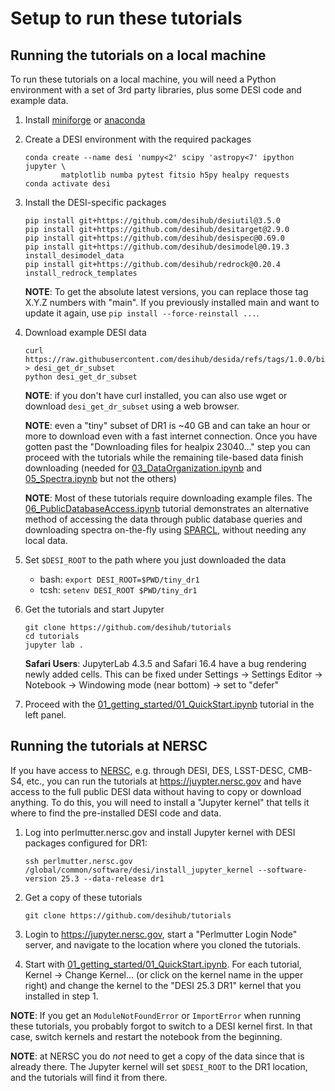 # Setup to run these tutorials

## Running the tutorials on a local machine

To run these tutorials on a local machine, you will need a Python environment
with a set of 3rd party libraries, plus some DESI code and example data.

1. Install [miniforge](https://conda-forge.org/download/) or
   [anaconda](https://www.anaconda.com/download)

2. Create a DESI environment with the required packages

    ```
    conda create --name desi 'numpy<2' scipy 'astropy<7' ipython jupyter \
            matplotlib numba pytest fitsio h5py healpy requests
    conda activate desi
    ```

3. Install the DESI-specific packages

    ```
    pip install git+https://github.com/desihub/desiutil@3.5.0
    pip install git+https://github.com/desihub/desitarget@2.9.0
    pip install git+https://github.com/desihub/desispec@0.69.0
    pip install git+https://github.com/desihub/desimodel@0.19.3
    install_desimodel_data
    pip install git+https://github.com/desihub/redrock@0.20.4
    install_redrock_templates
    ```

    **NOTE**: To get the absolute latest versions, you can replace those tag X.Y.Z numbers
    with "main".  If you previously installed main and want to update it again,
    use `pip install --force-reinstall ...`.

4. Download example DESI data

    ```
    curl https://raw.githubusercontent.com/desihub/desida/refs/tags/1.0.0/bin/desi_get_dr_subset > desi_get_dr_subset
    python desi_get_dr_subset
    ```

    **NOTE**: if you don't have curl installed, you can also use wget or download `desi_get_dr_subset` using a web browser.

    **NOTE**: even a "tiny" subset of DR1 is ~40 GB and can take an hour or more to download
    even with a fast internet connection.  Once you have gotten past the
    "Downloading files for healpix 23040..." step you can proceed with the tutorials
    while the remaining tile-based data finish downloading
    (needed for [03_DataOrganization.ipynb](03_DataOrganization.ipynb) and [05_Spectra.ipynb](05_Spectra.ipynb)
    but not the others)

    **NOTE**: Most of these tutorials require downloading example files.
    The [06_PublicDatabaseAccess.ipynb](06_PublicDatabaseAccess.ipynb) tutorial demonstrates
    an alternative method of accessing the data through public database queries and
    downloading spectra on-the-fly using
    [SPARCL](https://astrosparcl.datalab.noirlab.edu), without needing any local data.

5. Set `$DESI_ROOT` to the path where you just downloaded the data

    * bash: `export DESI_ROOT=$PWD/tiny_dr1`
    * tcsh: `setenv DESI_ROOT $PWD/tiny_dr1`

6. Get the tutorials and start Jupyter

    ```
    git clone https://github.com/desihub/tutorials
    cd tutorials
    jupyter lab .
    ```

    **Safari Users**: JupyterLab 4.3.5 and Safari 16.4 have a bug rendering newly added cells.
    This can be fixed under Settings -> Settings Editor -> Notebook -> Windowing mode
    (near bottom) -> set to "defer"

7. Proceed with the [01_getting_started/01_QuickStart.ipynb](01_QuickStart.ipynb) tutorial in the left panel.


## Running the tutorials at NERSC

If you have access to [NERSC](https://nersc.gov), e.g. through DESI, DES, LSST-DESC, CMB-S4, etc.,
you can run the tutorials at https://juypter.nersc.gov and have access to the full public DESI data
without having to copy or download anything.
To do this, you will need to install a "Jupyter kernel" that tells it where to find the pre-installed
DESI code and data.

1. Log into perlmutter.nersc.gov and install Jupyter kernel with DESI packages configured for DR1:

    ```
    ssh perlmutter.nersc.gov
    /global/common/software/desi/install_jupyter_kernel --software-version 25.3 --data-release dr1
    ```

2. Get a copy of these tutorials
    ```
    git clone https://github.com/desihub/tutorials
    ```

3. Login to https://jupyter.nersc.gov, start a "Perlmutter Login Node" server,
   and navigate to the location where you cloned the tutorials.

4. Start with [01_getting_started/01_QuickStart.ipynb](01_QuickStart.ipynb).
   For each tutorial, Kernel -> Change Kernel... (or click on the kernel name
   in the upper right) and change the kernel to the "DESI 25.3 DR1" kernel
   that you installed in step 1.

**NOTE**: If you get an `ModuleNotFoundError` or `ImportError` when running these
tutorials, you probably forgot to switch to a DESI kernel first.
In that case, switch kernels and restart the notebook from the beginning.

**NOTE**: at NERSC you do *not* need to get a copy of the data since that is already there.
The Jupyter kernel will set `$DESI_ROOT` to the DR1 location, and the tutorials will find
it from there.


